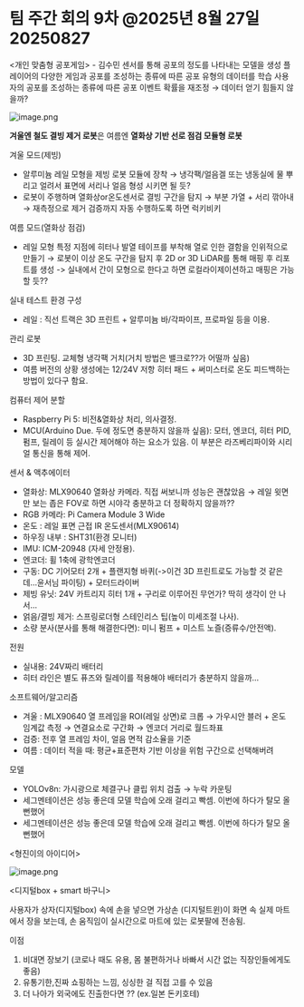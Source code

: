 # 팀 주간 회의 9차 @2025년 8월 27일 20250827

<개인 맞춤형 공포게임> - 김수민
센서를 통해 공포의 정도를 나타내는 모델을 생성
플레이어의 다양한 게임과 공포를 조성하는 종류에 따른 공포 유형의 데이터를 학습
사용자의 공포를 조성하는 종류에 따른 공포 이벤트 확률을 재조정
 → 데이터 얻기 힘들지 않을까? 

![image.png](image.png)

**겨울엔 철도 결빙 제거 로봇**은 여름엔 **열화상 기반 선로 점검 모듈형 로봇**

겨울 모드(제빙)

- 알루미늄 레일 모형을 제빙 로봇 모듈에 장착 → 냉각팩/얼음겔 또는 냉동실에 물 뿌리고 얼려서 표면에 서리나 얼음 형성 시키면 될 듯?
- 로봇이 주행하며 열화상or온도센서로 결빙 구간을 탐지 → 부분 가열 + 서리 깎아내 → 재측정으로 제거 검증까지 자동 수행하도록 하면 럭키비키

여름 모드(열화상 점검)

- 레일 모형 특정 지점에 히터나 발열 테이프를 부착해 열로 인한 결함을 인위적으로 만들기 → 로봇이 이상 온도 구간을 탐지 후 2D or 3D LiDAR를 통해 매핑 후 리포트를 생성 -> 실내에서 간이 모형으로 한다고 하면 로컬라이제이션하고 매핑은 가능할 듯??

실내 테스트 환경 구성

- 레일 : 직선 트랙은 3D 프린트 + 알루미늄 바/각파이프, 프로파일 등을 이용.

관리 로봇

- 3D 프린팅. 교체형 냉각팩 거치(거치 방법은 밸크로??가 어떨까 싶음)
- 여름 버전의 상황 생성에는 12/24V 저항 히터 패드 + 써미스터로 온도 피드백하는 방법이 있다구 함요.

컴퓨터 제어 분할

- Raspberry Pi 5: 비전&열화상 처리, 의사결정.
- MCU(Arduino Due. 두에 정도면 충분하지 않을까 싶음): 모터, 엔코더, 히터 PID, 펌프, 릴레이 등 실시간 제어해야 하는 요소가 있음. 이 부분은 라즈베리파이와 시리얼 통신을 통해 제어.

센서 & 액추에이터

- 열화상: MLX90640 열화상 카메라. 직접 써보니까 성능은 괜찮았음 → 레일 윗면만 보는 좁은 FOV로 하면 시야각 충분하고 더 정확하지 않을까??
- RGB 카메라: Pi Camera Module 3 Wide
- 온도 : 레일 표면 근접 IR 온도센서(MLX90614)
- 하우징 내부 : SHT31(환경 모니터)
- IMU: ICM-20948 (자세 안정용).
- 엔코더: 휠 1축에 광학엔코더
- 구동: DC 기어모터 2개 + 플랜지형 바퀴(->이건 3D 프린트로도 가능할 것 같은데…윤서님 파이팅) + 모터드라이버
- 제빙 유닛: 24V 카트리지 히터 1개 + 구리로 이루어진 무언가? 딱히 생각이 안 나서...
- 얽음/결빙 제거: 스프링로더형 스테인리스 팁(높이 미세조절 나사).
- 소량 분사(분사를 통해 해결한다면): 미니 펌프 + 미스트 노즐(증류수/안전액).

전원

- 실내용: 24V짜리 배터리
- 히터 라인은 별도 퓨즈와 릴레이를 적용해야 배터리가 충분하지 않을까…

소프트웨어/알고리즘

- 겨울 : MLX90640 열 프레임을 ROI(레일 상면)로 크롭 → 가우시안 블러 + 온도 임계값 측정 → 연결요소로 구간화 → 엔코더 거리로 월드좌표
- 검증: 전후 열 프레임 차이, 얼음 면적 감소율을 기준
- 여름 : 데이터 적을 때: 평균+표준편차 기반 이상을 위험 구간으로 선택해버려

모델

- YOLOv8n: 가시광으로 체결구나 클립 위치 검출 → 누락 카운팅
- 세그멘테이션은 성능 좋은데 모델 학습에 오래 걸리고 빡셈. 이번에 하다가 탈모 올 뻔했어
- 세그멘테이션은 성능 좋은데 모델 학습에 오래 걸리고 빡셈. 이번에 하다가 탈모 올 뻔했어

<형진이의 아이디어>

![image.png](image%201.png)

<디지털box + smart 바구니>

사용자가 상자(디지털box) 속에 손을 넣으면 가상손 (디지털트윈)이 화면 속 실제 마트에서 장을 보는데, 손 움직임이 실시간으로 마트에 있는 로봇팔에 전송됨.

이점

1. 비대면 장보기 (코로나 때도 유용, 몸 불편하거나 바빠서 시간 없는 직장인들에게도 좋음)
2. 유통기한,진짜 쇼핑하는 느낌, 싱싱한 걸 직접 고를 수 있음
3. 더 나아가 외국에도 진출한다면 ?? (ex.일본 돈키호테)